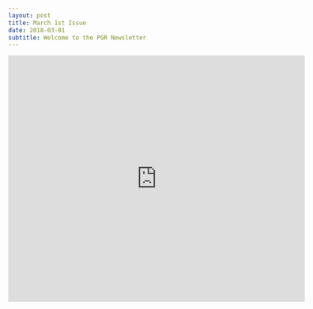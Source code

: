 ```yaml
---
layout: post
title: March 1st Issue
date: 2018-03-01
subtitle: Welcome to the PGR Newsletter
---
```



<embed src="https://HLS-PGR-newsletter.github.io/issues/March_1st_Issue.pdf" type = "application/pdf" width="600px" height="500px"  />
